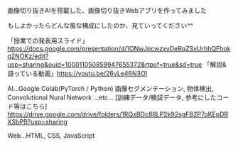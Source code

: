 画像切り抜きAIを搭載した、画像切り抜きWebアプリを作ってみました

もしよかったらどんな風な構成にしたのか、見ていってください^^

「授業での発表用スライド」https://docs.google.com/presentation/d/1ONwJpcwzxvDeRqZSvUrhhQFhokq2NOKz/edit?usp=sharing&ouid=100011050859947655372&rtpof=true&sd=true
「解説&語っている動画」https://youtu.be/26vLe46N3OI

AI...Google Colab(PyTorch / Python)
画像セグメンテーション, 物体検出, Convolutional Nural Network ...etc...
[訓練データ/検証データ, 参考にしたコード等はこちら]
https://drive.google.com/drive/folders/1RQxBDc88LP2k92sgFB2P7oKEpDRXSbPB?usp=sharing


Web...HTML, CSS, JavaScript
